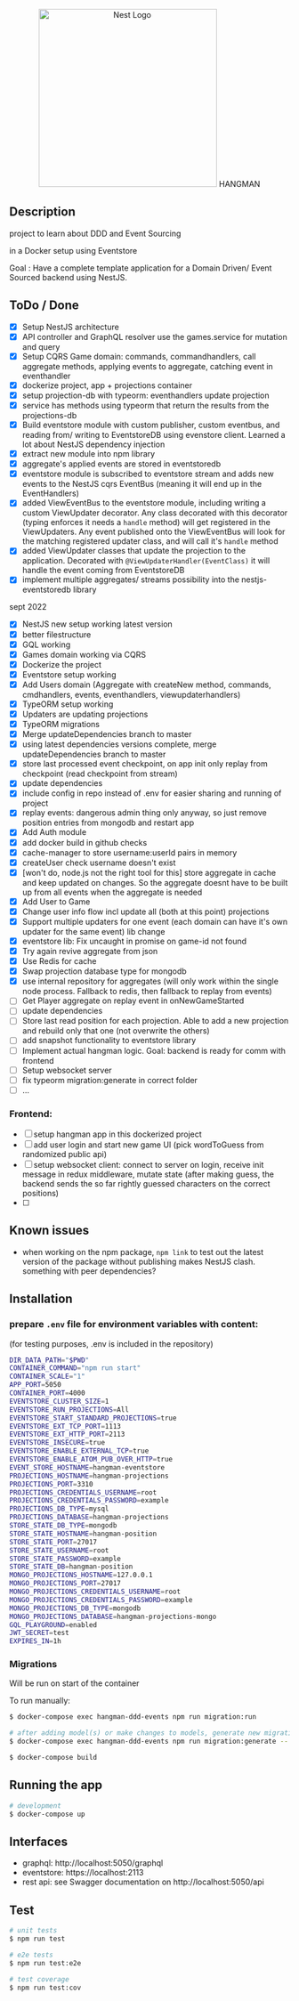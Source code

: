 <p align="center">
  <a href="http://nestjs.com/" target="blank"><img src="https://nestjs.com/img/logo_text.svg" width="320" alt="Nest Logo" /></a> HANGMAN
</p>

## Description

project to learn about DDD and Event Sourcing

in a Docker setup using Eventstore

Goal : Have a complete template application for a Domain Driven/ Event Sourced backend using NestJS.

## ToDo / Done

- [x] Setup NestJS architecture
- [x] API controller and GraphQL resolver use the games.service for mutation and query
- [x] Setup CQRS Game domain: commands, commandhandlers, call aggregate methods, applying events to aggregate, catching event in eventhandler
- [x] dockerize project, app + projections container
- [x] setup projection-db with typeorm: eventhandlers update projection
- [x] service has methods using typeorm that return the results from the projections-db
- [x] Build eventstore module with custom publisher, custom eventbus, and reading from/ writing to EventstoreDB using evenstore client. Learned a lot about NestJS dependency injection
- [x] extract new module into npm library
- [x] aggregate's applied events are stored in eventstoredb
- [x] eventstore module is subscribed to eventstore stream and adds new events to the NestJS cqrs EventBus (meaning it will end up in the EventHandlers)
- [x] added ViewEventBus to the eventstore module, including writing a custom ViewUpdater decorator. Any class decorated with this decorator (typing enforces it needs a `handle` method) will get registered in the ViewUpdaters. Any event published onto the ViewEventBus will look for the matching registered updater class, and will call it's `handle` method
- [x] added ViewUpdater classes that update the projection to the application. Decorated with `@ViewUpdaterHandler(EventClass)` it will handle the event coming from EventstoreDB
- [x] implement multiple aggregates/ streams possibility into the nestjs-eventstoredb library

sept 2022

- [x] NestJS new setup working latest version
- [x] better filestructure
- [x] GQL working
- [x] Games domain working via CQRS
- [x] Dockerize the project
- [x] Eventstore setup working
- [x] Add Users domain (Aggregate with createNew method, commands, cmdhandlers, events, eventhandlers, viewupdaterhandlers)
- [x] TypeORM setup working
- [x] Updaters are updating projections
- [x] TypeORM migrations
- [x] Merge updateDependencies branch to master
- [x] using latest dependencies versions complete, merge updateDependencies branch to master
- [x] store last processed event checkpoint, on app init only replay from checkpoint (read checkpoint from stream)
- [x] update dependencies
- [x] include config in repo instead of .env for easier sharing and running of project
- [x] replay events: dangerous admin thing only anyway, so just remove position entries from mongodb and restart app
- [x] Add Auth module
- [x] add docker build in github checks
- [x] cache-manager to store username:userId pairs in memory
- [x] createUser check username doesn't exist
- [x] [won't do, node.js not the right tool for this] store aggregate in cache and keep updated on changes. So the aggregate doesnt have to be built up from all events when the aggregate is needed
- [x] Add User to Game
- [x] Change user info flow incl update all (both at this point) projections
- [x] Support multiple updaters for one event (each domain can have it's own updater for the same event) lib change
- [x] eventstore lib: Fix uncaught in promise on game-id not found
- [x] Try again revive aggregate from json
- [x] Use Redis for cache
- [x] Swap projection database type for mongodb
- [x] use internal repository for aggregates (will only work within the single node process. Fallback to redis, then fallback to replay from events)
- [ ] Get Player aggregate on replay event in onNewGameStarted
- [ ] update dependencies
- [ ] Store last read position for each projection. Able to add a new projection and rebuild only that one (not overwrite the others)
- [ ] add snapshot functionality to eventstore library
- [ ] Implement actual hangman logic. Goal: backend is ready for comm with frontend
- [ ] Setup websocket server
- [ ] fix typeorm migration:generate in correct folder
- [ ] ...

### Frontend:

- [ ] setup hangman app in this dockerized project
- [ ] add user login and start new game UI (pick wordToGuess from randomized public api)
- [ ] setup websocket client: connect to server on login, receive init message in redux middleware, mutate state (after making guess, the backend sends the so far rightly guessed characters on the correct positions)
- [ ]

## Known issues

- when working on the npm package, `npm link` to test out the latest version of the package without publishing makes NestJS clash. something with peer dependencies?

## Installation

### prepare `.env` file for environment variables with content:

(for testing purposes, .env is included in the repository)

```bash
DIR_DATA_PATH="$PWD"
CONTAINER_COMMAND="npm run start"
CONTAINER_SCALE="1"
APP_PORT=5050
CONTAINER_PORT=4000
EVENTSTORE_CLUSTER_SIZE=1
EVENTSTORE_RUN_PROJECTIONS=All
EVENTSTORE_START_STANDARD_PROJECTIONS=true
EVENTSTORE_EXT_TCP_PORT=1113
EVENTSTORE_EXT_HTTP_PORT=2113
EVENTSTORE_INSECURE=true
EVENTSTORE_ENABLE_EXTERNAL_TCP=true
EVENTSTORE_ENABLE_ATOM_PUB_OVER_HTTP=true
EVENT_STORE_HOSTNAME=hangman-eventstore
PROJECTIONS_HOSTNAME=hangman-projections
PROJECTIONS_PORT=3310
PROJECTIONS_CREDENTIALS_USERNAME=root
PROJECTIONS_CREDENTIALS_PASSWORD=example
PROJECTIONS_DB_TYPE=mysql
PROJECTIONS_DATABASE=hangman-projections
STORE_STATE_DB_TYPE=mongodb
STORE_STATE_HOSTNAME=hangman-position
STORE_STATE_PORT=27017
STORE_STATE_USERNAME=root
STORE_STATE_PASSWORD=example
STORE_STATE_DB=hangman-position
MONGO_PROJECTIONS_HOSTNAME=127.0.0.1
MONGO_PROJECTIONS_PORT=27017
MONGO_PROJECTIONS_CREDENTIALS_USERNAME=root
MONGO_PROJECTIONS_CREDENTIALS_PASSWORD=example
MONGO_PROJECTIONS_DB_TYPE=mongodb
MONGO_PROJECTIONS_DATABASE=hangman-projections-mongo
GQL_PLAYGROUND=enabled
JWT_SECRET=test
EXPIRES_IN=1h
```

### Migrations

Will be run on start of the container

To run manually:

```bash
$ docker-compose exec hangman-ddd-events npm run migration:run

# after adding model(s) or make changes to models, generate new migration:
$ docker-compose exec hangman-ddd-events npm run migration:generate -- [migration-name]
```

```bash
$ docker-compose build
```

## Running the app

```bash
# development
$ docker-compose up
```

## Interfaces

- graphql: http://localhost:5050/graphql
- eventstore: https://localhost:2113
- rest api: see Swagger documentation on http://localhost:5050/api

## Test

```bash
# unit tests
$ npm run test

# e2e tests
$ npm run test:e2e

# test coverage
$ npm run test:cov
```
